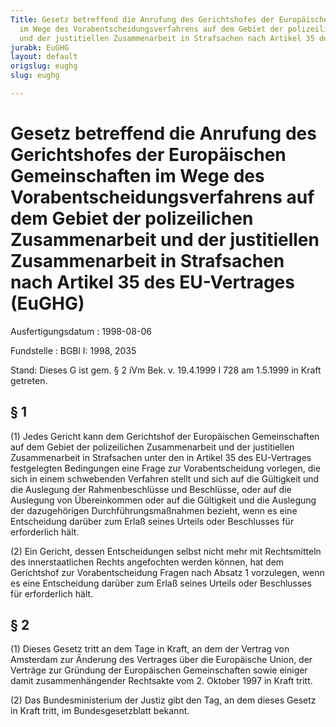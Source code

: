 ```yaml
---
Title: Gesetz betreffend die Anrufung des Gerichtshofes der Europäischen Gemeinschaften
  im Wege des Vorabentscheidungsverfahrens auf dem Gebiet der polizeilichen Zusammenarbeit
  und der justitiellen Zusammenarbeit in Strafsachen nach Artikel 35 des EU-Vertrages
jurabk: EuGHG
layout: default
origslug: eughg
slug: eughg

---
```


# Gesetz betreffend die Anrufung des Gerichtshofes der Europäischen Gemeinschaften im Wege des Vorabentscheidungsverfahrens auf dem Gebiet der polizeilichen Zusammenarbeit und der justitiellen Zusammenarbeit in Strafsachen nach Artikel 35 des EU-Vertrages (EuGHG)

Ausfertigungsdatum
:   1998-08-06

Fundstelle
:   BGBl I: 1998, 2035

Stand: Dieses G ist gem. § 2 iVm Bek. v. 19.4.1999 I 728 am 1.5.1999 in Kraft getreten.

## § 1

(1) Jedes Gericht kann dem Gerichtshof der Europäischen Gemeinschaften
auf dem Gebiet der polizeilichen Zusammenarbeit und der justitiellen
Zusammenarbeit in Strafsachen unter den in Artikel 35 des EU-Vertrages
festgelegten Bedingungen eine Frage zur Vorabentscheidung vorlegen,
die sich in einem schwebenden Verfahren stellt und sich auf die
Gültigkeit und die Auslegung der Rahmenbeschlüsse und Beschlüsse, oder
auf die Auslegung von Übereinkommen oder auf die Gültigkeit und die
Auslegung der dazugehörigen Durchführungsmaßnahmen bezieht, wenn es
eine Entscheidung darüber zum Erlaß seines Urteils oder Beschlusses
für erforderlich hält.

(2) Ein Gericht, dessen Entscheidungen selbst nicht mehr mit
Rechtsmitteln des innerstaatlichen Rechts angefochten werden können,
hat dem Gerichtshof zur Vorabentscheidung Fragen nach Absatz 1
vorzulegen, wenn es eine Entscheidung darüber zum Erlaß seines Urteils
oder Beschlusses für erforderlich hält.

## § 2

(1) Dieses Gesetz tritt an dem Tage in Kraft, an dem der Vertrag von
Amsterdam zur Änderung des Vertrages über die Europäische Union, der
Verträge zur Gründung der Europäischen Gemeinschaften sowie einiger
damit zusammenhängender Rechtsakte vom 2. Oktober 1997 in Kraft tritt.

(2) Das Bundesministerium der Justiz gibt den Tag, an dem dieses
Gesetz in Kraft tritt, im Bundesgesetzblatt bekannt.

